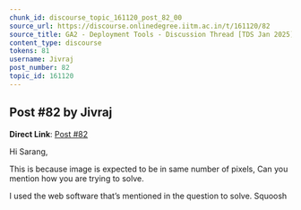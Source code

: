 ```yaml
---
chunk_id: discourse_topic_161120_post_82_00
source_url: https://discourse.onlinedegree.iitm.ac.in/t/161120/82
source_title: GA2 - Deployment Tools - Discussion Thread [TDS Jan 2025]
content_type: discourse
tokens: 81
username: Jivraj
post_number: 82
topic_id: 161120
---
```


## Post #82 by Jivraj

**Direct Link**: [Post #82](https://discourse.onlinedegree.iitm.ac.in/t/161120/82)

Hi Sarang,

This is because image is expected to be in same number of pixels, Can you mention how you are trying to solve.

I used the web software that’s mentioned in the question to solve. Squoosh
